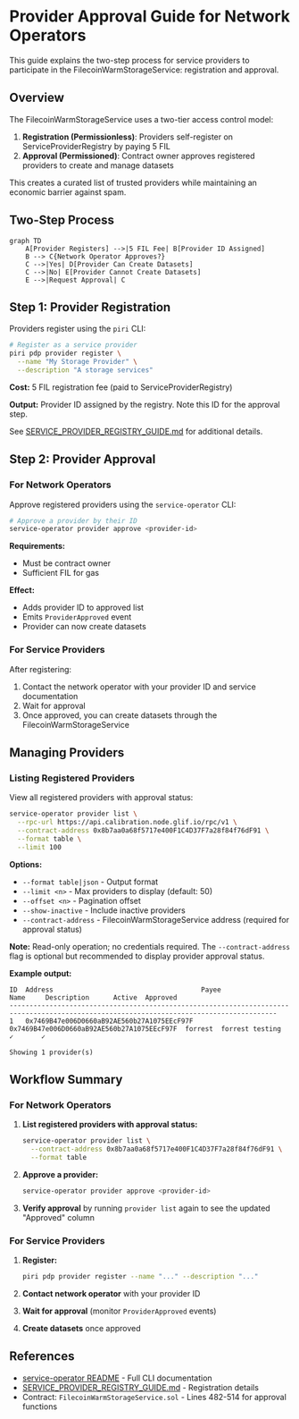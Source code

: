 # Provider Approval Guide for Network Operators

This guide explains the two-step process for service providers to participate in the FilecoinWarmStorageService: registration and approval.

## Overview

The FilecoinWarmStorageService uses a two-tier access control model:

1. **Registration (Permissionless)**: Providers self-register on ServiceProviderRegistry by paying 5 FIL
2. **Approval (Permissioned)**: Contract owner approves registered providers to create and manage datasets

This creates a curated list of trusted providers while maintaining an economic barrier against spam.

## Two-Step Process

```mermaid
graph TD
    A[Provider Registers] -->|5 FIL Fee| B[Provider ID Assigned]
    B --> C{Network Operator Approves?}
    C -->|Yes| D[Provider Can Create Datasets]
    C -->|No| E[Provider Cannot Create Datasets]
    E -->|Request Approval| C
```

## Step 1: Provider Registration

Providers register using the `piri` CLI:

```bash
# Register as a service provider
piri pdp provider register \
  --name "My Storage Provider" \
  --description "A storage services"
```

**Cost:** 5 FIL registration fee (paid to ServiceProviderRegistry)

**Output:** Provider ID assigned by the registry. Note this ID for the approval step.

See [SERVICE_PROVIDER_REGISTRY_GUIDE.md](./SERVICE_PROVIDER_REGISTRY_GUIDE.md) for additional details.

## Step 2: Provider Approval

### For Network Operators

Approve registered providers using the `service-operator` CLI:

```bash
# Approve a provider by their ID
service-operator provider approve <provider-id>
```

**Requirements:**
- Must be contract owner
- Sufficient FIL for gas

**Effect:**
- Adds provider ID to approved list
- Emits `ProviderApproved` event
- Provider can now create datasets

### For Service Providers

After registering:

1. Contact the network operator with your provider ID and service documentation
2. Wait for approval
3. Once approved, you can create datasets through the FilecoinWarmStorageService

## Managing Providers

### Listing Registered Providers

View all registered providers with approval status:

```bash
service-operator provider list \
  --rpc-url https://api.calibration.node.glif.io/rpc/v1 \
  --contract-address 0x8b7aa0a68f5717e400F1C4D37F7a28f84f76dF91 \
  --format table \
  --limit 100
```

**Options:**
- `--format table|json` - Output format
- `--limit <n>` - Max providers to display (default: 50)
- `--offset <n>` - Pagination offset
- `--show-inactive` - Include inactive providers
- `--contract-address` - FilecoinWarmStorageService address (required for approval status)

**Note:** Read-only operation; no credentials required. The `--contract-address` flag is optional but recommended to display provider approval status.

**Example output:**
```
ID  Address                                     Payee                                       Name     Description      Active  Approved
-----------------------------------------------------------------------------------------------------------------------------------------
1   0x7469B47e006D0660aB92AE560b27A1075EEcF97F  0x7469B47e006D0660aB92AE560b27A1075EEcF97F  forrest  forrest testing  ✓       ✓

Showing 1 provider(s)
```

## Workflow Summary

### For Network Operators

1. **List registered providers with approval status:**
   ```bash
   service-operator provider list \
     --contract-address 0x8b7aa0a68f5717e400F1C4D37F7a28f84f76dF91 \
     --format table
   ```

2. **Approve a provider:**
   ```bash
   service-operator provider approve <provider-id>
   ```

3. **Verify approval** by running `provider list` again to see the updated "Approved" column

### For Service Providers

1. **Register:**
   ```bash
   piri pdp provider register --name "..." --description "..."
   ```

2. **Contact network operator** with your provider ID

3. **Wait for approval** (monitor `ProviderApproved` events)

4. **Create datasets** once approved

## References

- [service-operator README](./README.md) - Full CLI documentation
- [SERVICE_PROVIDER_REGISTRY_GUIDE.md](./SERVICE_PROVIDER_REGISTRY_GUIDE.md) - Registration details
- Contract: `FilecoinWarmStorageService.sol` - Lines 482-514 for approval functions